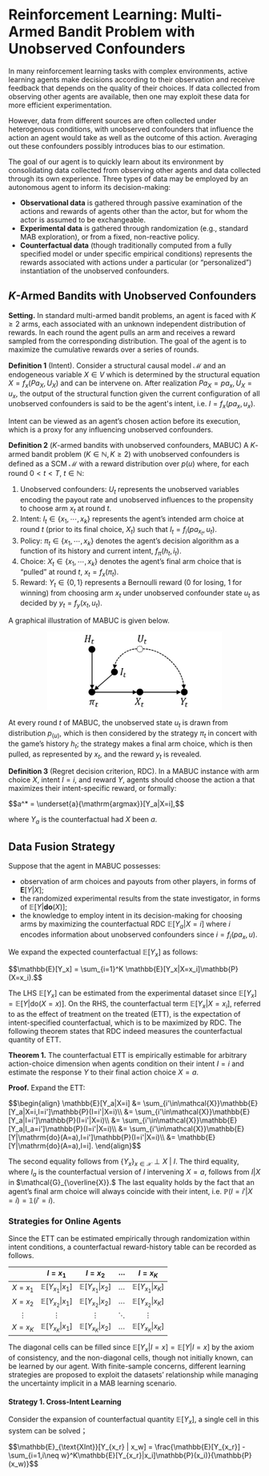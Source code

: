 # Reinforcement Learning: Multi-Armed Bandit Problem with Unobserved Confounders
In many reinforcement learning tasks with complex environments, active learning agents make decisions according to their observation and receive feedback that depends on the quality of their choices. If data collected from observing other agents are available, then one may exploit these data for more efficient experimentation. 

However, data from different sources are often collected under heterogenous conditions, with unobserved confounders that influence the action an agent would take as well as the outcome of
this action. Averaging out these confounders possibly introduces bias to our estimation.

The goal of our agent is to quickly learn about its environment by consolidating data collected from observing other agents and data collected through its own experience. Three types of data may be employed by an autonomous agent to inform its decision-making:
+ **Observational data** is gathered through passive examination of the actions and rewards of agents other than the actor, but for whom the actor is assumed to be exchangeable.
+ **Experimental data** is gathered through randomization (e.g., standard MAB exploration), or from a fixed, non-reactive policy.
+ **Counterfactual data** (though traditionally computed from a fully specified model or under specific empirical conditions) represents the rewards associated with actions under a particular (or “personalized”) instantiation of the unobserved confounders.

## $K$-Armed Bandits with Unobserved Confounders
**Setting.** In standard multi-armed bandit problems, an agent is faced with $K\geq 2$ arms, each associated with an unknown independent distribution of rewards. In each round the agent pulls an arm and receives a reward sampled from the corresponding distribution. The goal of the agent is to maximize the cumulative rewards over a series of rounds.

**Definition 1** (Intent). Consider a structural causal model $\mathcal{M}$ and an endogeneous variable $X\in{V}$ which is determined by the structural equation $X=f_x({Pa}_ X,{U}_ X)$ and can be intervene on. After realization ${Pa}_ X={pa}_ x,{U}_ X={u}_ x,$ the output of the structural function given the current configuration of all unobserved confounders is said to be the agent's intent, i.e. $I=f_x({pa}_ x,{u}_ x).$ 

Intent can be viewed as an agent’s chosen action before its execution, which is a proxy for any influencing unobserved confounders.

**Definition 2** ($K$-armed bandits with unobserved confounders, MABUC) A $K$-armed bandit problem ($K\in\mathbb{N},K\geq 2$) with unobserved confounders is defined as a SCM $\mathcal{M}$ with a reward distribution over $p(u)$ where, for each round $0 < t < T,\ t\in\mathbb{N}:$
1. Unobserved confounders: $U_t$ represents the unobserved variables encoding the payout rate and unobserved influences to the propensity to choose arm $x_t$ at round $t.$
2. Intent: $I_t \in \lbrace x_ 1, \cdots, x_ k\rbrace$ represents the agent’s intended arm choice at round $t$ (prior to its final choice, $X_t$) such that $I_t = f_i(pa_{x_t}, u_t).$
3. Policy: $\pi_t \in \lbrace x_ 1, \cdots, x_ k\rbrace$ denotes the agent’s decision algorithm as a function of its history and current intent, $f_\pi(h_t, i_t).$
4. Choice: $X_t \in \lbrace x_ 1, \cdots, x_ k\rbrace$ denotes the agent’s final arm choice that is “pulled” at round $t$, $x_t = f_x(\pi_t).$
5. Reward: $Y_t \in \lbrace 0, 1\rbrace$ represents a Bernoulli reward (0 for losing, 1 for winning) from choosing arm $x_t$ under unobserved confounder state $u_t$ as decided by $y_t = f_y(x_t, u_t).$

A graphical illustration of MABUC is given below.

<div align='center'>
   <img src='https://github.com/JurrivhLeon/JurrivhLeon.github.io/raw/main/figs/mabuc.png' width='350'>
</div>

At every round $t$ of MABUC, the unobserved state $u_t$ is drawn from distribution $p_(u)$, which is then considered by the strategy $\pi_t$ in concert with the game’s history $h_t$; the
strategy makes a final arm choice, which is then pulled, as represented by $x_t,$ and the reward $y_t$ is revealed.

**Definition 3** (Regret decision criterion, RDC). In a MABUC instance with arm choice $X,$ intent $I = i$, and reward $Y,$ agents should choose the action a that maximizes their intent-specific reward, or formally:

<p>$$a^* = \underset{a}{\mathrm{argmax}}[Y_a|X=i],$$</p>

where $Y_a$ is the counterfactual had $X$ been $a.$

## Data Fusion Strategy
Suppose that the agent in MABUC possesses:
+ observation of arm choices and payouts from other players, in forms of $\mathbf{E}[Y\vert X]$;
+ the randomized experimental results from the state investigator, in forms of $\mathbb{E}[Y\vert \mathbf{do}(X)]$;
+ the knowledge to employ intent in its decision-making for choosing arms by maximizing the counterfactual RDC $\mathbb{E}[Y_a\vert X=i]$ where $i$ encodes information about unobserved confounders since $i=f_i(pa_{x},u)$.

We expand the expected counterfactual $\mathbb{E}[Y_x]$ as follows:
<p>
  $$\mathbb{E}[Y_x] = \sum_{i=1}^K \mathbb{E}[Y_x|X=x_i]\mathbb{P}(X=x_i).$$
</p>

The LHS $\mathbb{E}[Y_x]$ can be estimated from the experimental dataset since $\mathbb{E}[Y_x]=\mathbb{E}[Y\vert\mathrm{do}(X=x)].$ On the RHS, the counterfactual term $\mathbb{E}[Y_x\vert X=x_i],$ referred to as the effect of treatment on the treated (ETT), is the expectation of intent-specified counterfactual, which is to be maximized by RDC. The following theorem states that RDC indeed measures the counterfactual quantity of ETT.

**Theorem 1.** The counterfactual ETT is empirically estimable for arbitrary action-choice dimension when agents condition on their intent $I = i$ and estimate the response $Y$ to their final action choice $X = a.$

**Proof.** Expand the ETT:
<p>
  $$\begin{align}
  \mathbb{E}[Y_a|X=i] &= \sum_{i'\in\mathcal{X}}\mathbb{E}[Y_a|X=i,I=i']\mathbb{P}(I=i'|X=i)\\
  &= \sum_{i'\in\mathcal{X}}\mathbb{E}[Y_a|I=i']\mathbb{P}(I=i'|X=i)\\
  &= \sum_{i'\in\mathcal{X}}\mathbb{E}[Y_a|I_a=i']\mathbb{P}(I=i'|X=i)\\
  &= \sum_{i'\in\mathcal{X}}\mathbb{E}[Y|\mathrm{do}(A=a),I=i']\mathbb{P}(I=i'|X=i)\\
  &= \mathbb{E}[Y|\mathrm{do}(A=a),I=i].
  \end{align}$$
</p>

The second equality follows from $\lbrace Y_x\rbrace_{x\in\mathcal{X}}\perp X\ \vert\ I.$ The third equality, where $I_a$ is the counterfactual version of $I$ intervening $X=a,$ follows from $I\vert X$ in $\mathcal{G}_{\overline{X}}.$ The last equality holds by the fact that an agent’s final arm choice will always coincide with their intent, i.e. $\mathbb{P}(I=i'\vert X=i)=\mathbb{1}(i'=i).$

### Strategies for Online Agents
Since the ETT can be estimated empirically through randomization within intent conditions, a counterfactual reward-history table can be recorded as follows.

|  | $I=x_1$ | $I=x_2$ | $\cdots$ | $I=x_K$ |
| :-: | :-: | :-: | :-: | :-: |
| $X=x_1$ | $\mathbb{E}[Y_{x_1}\vert x_1]$ | $\mathbb{E}[Y_{x_1}\vert x_2]$ | $\cdots$ | $\mathbb{E}[Y_{x_1}\vert x_K]$ |
| $X=x_2$ | $\mathbb{E}[Y_{x_2}\vert x_1]$ | $\mathbb{E}[Y_{x_2}\vert x_2]$ | $\cdots$ | $\mathbb{E}[Y_{x_2}\vert x_K]$ |
| $\vdots$ | $\vdots$ | $\vdots$ | $\ddots$ | $\vdots$ |
| $X=x_K$ | $\mathbb{E}[Y_{x_K}\vert x_1]$ | $\mathbb{E}[Y_{x_K}\vert x_2]$ | $\cdots$ | $\mathbb{E}[Y_{x_K}\vert x_K]$ |

The diagonal cells can be filled since $\mathbb{E}[Y_x\vert I=x]=\mathbb{E}[Y\vert I=x]$ by the axiom of consistency, and the non-diagonal cells, though not initially known, can be learned by our agent. With finite-sample concerns, different learning strategies are proposed to exploit the datasets’ relationship while managing the uncertainty implicit in a MAB learning scenario.

#### Strategy 1. Cross-Intent Learning
Consider the expansion of counterfactual quantity $\mathbb{E}[Y_x],$ a single cell in this system can be solved；
<p>
   $$\mathbb{E}_{\text{XInt}}[Y_{x_r} | x_w] = \frac{\mathbb{E}[Y_{x_r}] - \sum_{i=1,i\neq w}^K\mathbb{E}[Y_{x_r}|x_i]\mathbb{P}(x_i)}{\mathbb{P}(x_w)}$$
</p>

